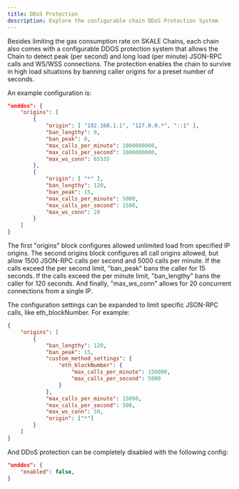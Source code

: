 ```yaml
---
title: DDoS Protection
description: Explore the configurable chain DDoS Protection System
---
```


Besides limiting the gas consumption rate on SKALE Chains, each chain also comes
with a configurable DDOS protection system that allows the Chain to detect peak
(per second) and long load (per minute) JSON-RPC calls and WS/WSS connections.
The protection enables the chain to survive in high load situations by banning
caller origins for a preset number of seconds.

An example configuration is:

```json
"unddos": {
    "origins": [
        {
            "origin": [ "192.168.1.1", "127.0.0.*", "::1" ],
            "ban_lengthy": 0,
            "ban_peak": 0,
            "max_calls_per_minute": 1000000000,
            "max_calls_per_second": 1000000000,
            "max_ws_conn": 65535
        },
        {
            "origin": [ "*" ],
            "ban_lengthy": 120,
            "ban_peak": 15,
            "max_calls_per_minute": 5000,
            "max_calls_per_second": 1500,
            "max_ws_conn": 20
        }
    ]
}
```

The first "origins" block configures allowed unlimited load from specified IP origins.
The second origins block configures all call origins allowed, but allow 1500 JSON-RPC
calls per second and 5000 calls per minute. If the calls exceed the per second limit,
"ban_peak" bans the caller for 15 seconds. If the calls exceed the per minute limit,
"ban_lengthy" bans the caller for 120 seconds. And finally, "max_ws_conn" allows for
20 concurrent connections from a single IP.

The configuration settings can be expanded to limit specific JSON-RPC calls, like
eth_blockNumber. For example:

```json
{
	"origins": [
		{
			"ban_lengthy": 120,
			"ban_peak": 15,
			"custom_method_settings": {
				"eth_blockNumber": {
					"max_calls_per_minute": 150000,
					"max_calls_per_second": 5000
				}
			},
			"max_calls_per_minute": 15000,
			"max_calls_per_second": 500,
			"max_ws_conn": 50,
			"origin": ["*"]
		}
	]
}
```

And DDoS protection can be completely disabled with the following config:

```json
"unddos": {
    "enabled": false,
}
```
